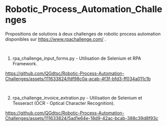 # Robotic_Process_Automation_Challenges

Propositions de solutions à deux challenges de robotic process automation disponibles sur https://www.rpachallenge.com/ .

<pre>

</pre>

1) rpa_challenge_input_forms.py - Utilisation de Selenium et RPA Framework.


https://github.com/QGdtsc/Robotic-Process-Automation-Challenges/assets/111633824/fdf98c0a-acab-4f3f-bfd3-ff034a011c1b



<pre>

</pre>

2) rpa_challenge_invoice_extration.py - Utilisation de Selenium et Tesseract (OCR - Optical Character Recognition).


https://github.com/QGdtsc/Robotic-Process-Automation-Challenges/assets/111633824/5ad1e64e-18d9-42ac-bcab-388c39d8f93c


